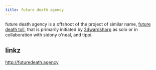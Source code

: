 ```yaml
---
title: future death agency
---
```


future death agency is a offshoot of the project of similar name, [future death toll](future_death_toll.md), that is primarily initiated by [3dwardsharp](3dwardsharp.md) as solo or in collaboration with sidony o'neal, and tippi.

linkz
-----

<http://futuredeath.agency>
